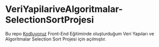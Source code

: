 ﻿# VeriYapilariveAlgoritmalar-SelectionSortProjesi
 Bu repo [Kodluyoruz](https://www.kodluyoruz.org) Front-End Eğitiminde oluşturduğum  Veri Yapıları ve Algoritmalar Selection Sort Projesi için açılmıştır.
